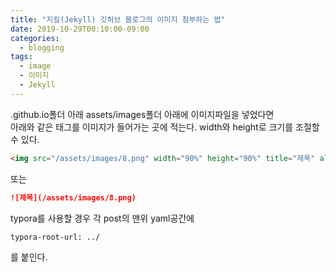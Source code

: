 ```yaml
---
title: "지킬(Jekyll) 깃허브 블로그의 이미지 첨부하는 법"
date: 2019-10-29T00:10:00-09:00
categories: 
  - blogging
tags:
  - image
  - 이미지
  - Jekyll
---
```


.github.io폴더 아래 assets/images폴더 아래에 이미지파일을 넣었다면    
아래와 같은 태그를 이미지가 들어가는 곳에 적는다. width와 height로 크기를 조절할 수 있다.    

```html
<img src="/assets/images/8.png" width="90%" height="90%" title="제목" alt="아무거나"/> 
```

또는

```md
![제목](/assets/images/8.png)
```

typora를 사용할 경우 각 post의 맨위 yaml공간에 

```
typora-root-url: ../
```

를 붙인다.